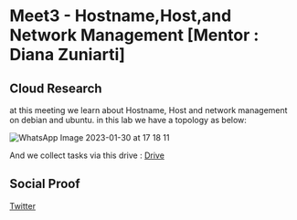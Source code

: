 
# Meet3 - Hostname,Host,and Network Management [Mentor : Diana Zuniarti]
## Cloud Research
at this meeting we learn about Hostname, Host and network management on debian and ubuntu. in this lab we have a topology as below:

![WhatsApp Image 2023-01-30 at 17 18 11](https://user-images.githubusercontent.com/121029600/216364201-106e34ca-6446-4a68-bcdf-42b0d4f08d87.jpeg)

And we collect tasks via this drive :
[Drive](https://drive.google.com/drive/folders/17DsHva3X3KMbIiUU3ZIpSx9DCkfZDZxQ?usp=sharing)

## Social Proof

[Twitter](https://twitter.com/silvyameliaa_/status/1631501517592354817)
